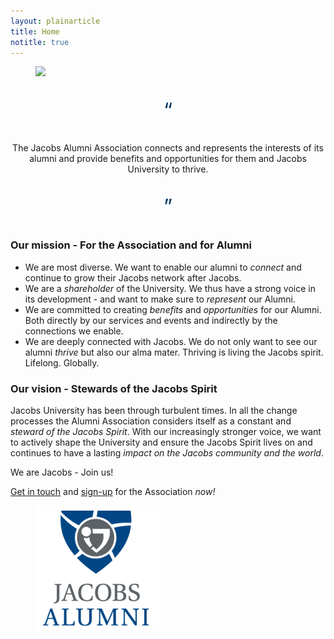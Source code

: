 ```yaml
---
layout: plainarticle
title: Home
notitle: true
---
```


<figure class="uk-width-1-1">
  <img class="uk-width-1-1" src="{{ site.mediaUrl }}mission.png" />
</figure>

<div class="uk-clearfix">
  <p style="font-size: 24pt; color: #073763; text-align: center; ">&ldquo;</p>
</div>
<div class="uk-clearfix">
  <p class="uk-text-lead" style="text-align: center; ">
    The Jacobs Alumni Association connects and represents the interests of its alumni and provide benefits and opportunities for them and Jacobs University to thrive.
  </p>
</div>
<div class="uk-clearfix">
  <p style="font-size: 24pt; color: #073763; text-align: center; ">&rdquo;</p>
</div>

### Our mission - For the Association and for Alumni

* We are most diverse. We want to enable our alumni to *connect* and continue to grow their Jacobs network after Jacobs. 
* We are a *shareholder* of the University. We thus have a strong voice in its development - and want to make sure to *represent* our Alumni.
* We are committed to creating *benefits* and *opportunities* for our Alumni. Both directly by our services and events and indirectly by the connections we enable. 
* We are deeply connected with Jacobs. We do not only want to see our alumni *thrive* but also our alma mater. Thriving is living the Jacobs spirit. Lifelong. Globally.

### Our vision - Stewards of the Jacobs Spirit

Jacobs University has been through turbulent times. 
In all the change processes the Alumni Association considers itself as a constant and *steward of the Jacobs Spirit*. 
With our increasingly stronger voice, we want to actively shape the University and ensure the Jacobs Spirit lives on and continues to have a lasting *impact on the Jacobs community and the world*.

We are Jacobs - Join us!

[Get in touch](mailto:board@jacobs-alumni.de) and [sign-up](/join/) for the Association *now!*


<figure>
  <img src="/media/logo.jpg" />
</figure>